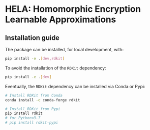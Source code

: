 # HELA: Homomorphic Encryption Learnable Approximations

## Installation guide


The package can be installed, for local development, with:
```bash
pip install -e .[dev,rdkit]
```

To avoid the installation of the `RDKit` dependency:
```bash
pip install -e .[dev]
```
Eventually, the `RDKit` dependency can be installed via Conda or Pypi:
```bash
# Install RDKit from Conda
conda install -c conda-forge rdkit

# Install RDKit from Pypi
pip install rdkit
# for Python<3.7
# pip install rdkit-pypi
```